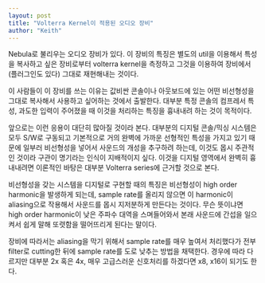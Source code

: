 ```yaml
---
layout: post
title: "Volterra Kernel이 적용된 오디오 장비"
author: "Keith"
---
```



Nebula로 불리우는 오디오 장비가 있다. 이 장비의 특징은 별도의 util을 이용해서 특성을 복사하고 싶은 장비로부터 volterra kernel을 측정하고 그것을 이용하여 장비에서 (플러그인도 있다) 그대로 재현해내는 것이다. 




이 사람들이 이 장비를 쓰는 이유는 값비싼 콘솔이나 아웃보드에 있는 어떤 비선형성을 그대로 복사해서 사용하고 싶어하는 것에서 출발한다. 대부분 특정 콘솔의 컴프레서 특성, 과도한 입력이 주어졌을 때 이것을 처리하는 특징을 흉내내려 하는 것이 목적이다. 




앞으로는 이런 응용이 대단히 많아질 것이라 본다. 대부분의 디지털 콘솔/믹싱 시스템은 모두 S/W로 구동되고 기본적으로 거의 완벽에 가까운 선형적인 특성을 가지고 있기 때문에 일부러 비선형성을 넣어서 사운드의 개성을 추구하려 하는데, 이것도 몹시 주관적인 것이라 구관이 명기라는 인식이 지배적이지 싶다. 이것을 디지털 영역에서 완벽히 흉내내려면 이론적인 바탕은 대부분 Volterra series에 근거할 것으로 본다. 




비선형성을 갖는 시스템을 디지털로 구현할 때의 특징은 비선형성이 high order harmonic을 발생하게 되는데, sample rate를 올리지 않으면 이 harmonic이 aliasing으로 작용해서 사운드를 몹시 지저분하게 만든다는 것이다. 무슨 뜻이냐면 high order harmonic이 낮은 주파수 대역을 스며들어와서 본래 사운드에 간섭을 일으켜서 쉽게 말해 또렷함을 떨어뜨리게 된다는 말이다. 




장비에 따라서는 aliasing을 막기 위해서 sample rate를 매우 높여서 처리했다가 전부 filter로 cutting한 뒤에 sample rate를 도로 낮추는 방법을 채택한다. 경우에 따라 다르지만 대부분 2x 혹은 4x, 매우 고급스러운 신호처리를 하겠다면 x8, x16이 되기도 한다. 








